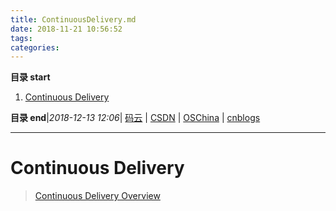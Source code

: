 ```yaml
---
title: ContinuousDelivery.md
date: 2018-11-21 10:56:52
tags: 
categories: 
---
```


**目录 start**
 
1. [Continuous Delivery](#continuous-delivery)

**目录 end**|_2018-12-13 12:06_| [码云](https://gitee.com/gin9) | [CSDN](http://blog.csdn.net/kcp606) | [OSChina](https://my.oschina.net/kcp1104) | [cnblogs](http://www.cnblogs.com/kuangcp)
****************************************
# Continuous Delivery
> [Continuous Delivery Overview](https://github.com/mockito/mockito/wiki/Continuous-Delivery-Overview)

